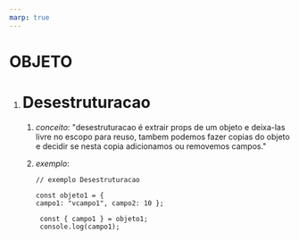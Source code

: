 ```yaml
---
marp: true
---
```


# OBJETO

1. # Desestruturacao
   1. _conceito_: "desestruturacao é extrair props de um objeto e deixa-las
      livre no escopo para reuso, tambem podemos fazer copias do objeto e
      decidir se nesta copia adicionamos ou removemos campos."

   2. _exemplo_:
      ```
      // exemplo Desestruturacao 

      const objeto1 = {
      campo1: "vcampo1", campo2: 10 };

       const { campo1 } = objeto1;
       console.log(campo1);
      ```
